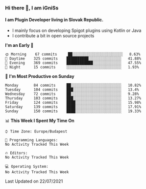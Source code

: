 ### Hi there 👋, I am iGniSs

#### I am Plugin Developer living in Slovak Republic.
- I mainly focus on developing Spigot plugins using Kotlin or Java
- I contribute a bit in open source projects

<!--START_SECTION:waka-->
**I'm an Early 🐤** 

```text
🌞 Morning    67 commits     ██░░░░░░░░░░░░░░░░░░░░░░░   8.63% 
🌆 Daytime    325 commits    ██████████░░░░░░░░░░░░░░░   41.88% 
🌃 Evening    369 commits    ████████████░░░░░░░░░░░░░   47.55% 
🌙 Night      15 commits     ░░░░░░░░░░░░░░░░░░░░░░░░░   1.93%

```
📅 **I'm Most Productive on Sunday** 

```text
Monday       84 commits     ██░░░░░░░░░░░░░░░░░░░░░░░   10.82% 
Tuesday      104 commits    ███░░░░░░░░░░░░░░░░░░░░░░   13.4% 
Wednesday    72 commits     ██░░░░░░░░░░░░░░░░░░░░░░░   9.28% 
Thursday     103 commits    ███░░░░░░░░░░░░░░░░░░░░░░   13.27% 
Friday       124 commits    ████░░░░░░░░░░░░░░░░░░░░░   15.98% 
Saturday     139 commits    ████░░░░░░░░░░░░░░░░░░░░░   17.91% 
Sunday       150 commits    ████░░░░░░░░░░░░░░░░░░░░░   19.33%

```


📊 **This Week I Spent My Time On** 

```text
⌚︎ Time Zone: Europe/Budapest

💬 Programming Languages: 
No Activity Tracked This Week

🔥 Editors: 
No Activity Tracked This Week

💻 Operating System: 
No Activity Tracked This Week

```


 Last Updated on 22/07/2021
<!--END_SECTION:waka-->